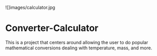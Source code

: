 ![]images/calculator.jpg

# Converter-Calculator
This is a project that centers around allowing the user to do popular mathematical conversions dealing with temperature, mass, and more.
